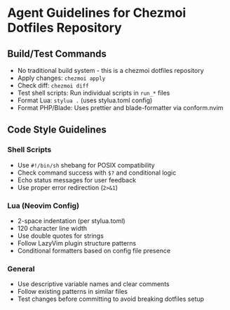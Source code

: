 # Agent Guidelines for Chezmoi Dotfiles Repository

## Build/Test Commands
- No traditional build system - this is a chezmoi dotfiles repository
- Apply changes: `chezmoi apply`
- Check diff: `chezmoi diff`
- Test shell scripts: Run individual scripts in `run_*` files
- Format Lua: `stylua .` (uses stylua.toml config)
- Format PHP/Blade: Uses prettier and blade-formatter via conform.nvim

## Code Style Guidelines

### Shell Scripts
- Use `#!/bin/sh` shebang for POSIX compatibility
- Check command success with `$?` and conditional logic
- Echo status messages for user feedback
- Use proper error redirection (`2>&1`)

### Lua (Neovim Config)
- 2-space indentation (per stylua.toml)
- 120 character line width
- Use double quotes for strings
- Follow LazyVim plugin structure patterns
- Conditional formatters based on config file presence

### General
- Use descriptive variable names and clear comments
- Follow existing patterns in similar files
- Test changes before committing to avoid breaking dotfiles setup